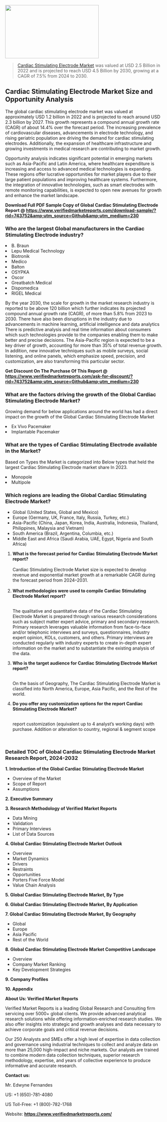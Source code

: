 <img src="https://ffe5etoiles.com/wp-content/uploads/2024/12/MST1-300x171.png" alt="" width="300" height="171" class="alignnone size-medium wp-image-20088" /><blockquote><p><p><a href="https://www.verifiedmarketreports.com/download-sample/?rid=743752&utm_source=Github&utm_medium=230" target="_blank">Cardiac Stimulating Electrode Market</a> was valued at USD 2.5 Billion in 2022 and is projected to reach USD 4.5 Billion by 2030, growing at a CAGR of 7.5% from 2024 to 2030.</p></blockquote><p><h2>Cardiac Stimulating Electrode Market Size and Opportunity Analysis</h2><p>The global cardiac stimulating electrode market was valued at approximately USD 1.2 billion in 2022 and is projected to reach around USD 2.3 billion by 2027. This growth represents a compound annual growth rate (CAGR) of about 14.4% over the forecast period. The increasing prevalence of cardiovascular diseases, advancements in electrode technology, and rising geriatric population are driving the demand for cardiac stimulating electrodes. Additionally, the expansion of healthcare infrastructure and growing investments in medical research are contributing to market growth.</p><p>Opportunity analysis indicates significant potential in emerging markets such as Asia-Pacific and Latin America, where healthcare expenditure is increasing and access to advanced medical technologies is expanding. These regions offer lucrative opportunities for market players due to their large patient populations and improving healthcare systems. Furthermore, the integration of innovative technologies, such as smart electrodes with remote monitoring capabilities, is expected to open new avenues for growth and enhance the market landscape.</p></p><p class=""><strong>Download Full PDF Sample Copy of Global Cardiac Stimulating Electrode Report @ <a href="https://www.verifiedmarketreports.com/download-sample/?rid=743752&amp;utm_source=Github&amp;utm_medium=230" target="_blank">https://www.verifiedmarketreports.com/download-sample/?rid=743752&amp;utm_source=Github&amp;utm_medium=230</a></strong></p><h3 id="" class="">Who are the largest Global manufacturers in the Cardiac Stimulating Electrode industry?</h3><p><li>B. Braun</li><li> Lepu Medical Technology</li><li> Biotronik</li><li> Medico</li><li> Balton</li><li> OSYPKA</li><li> Oscor</li><li> Greatbatch Medical</li><li> Dispomedica</li><li> RIGEL Medical</li></p><div class=""><div class="" dir="" data-message-author-role="" data-message-id="" data-message-model-slug=""><div class=""><div class=""><div class=""><div class="" dir="" data-message-author-role="" data-message-id="" data-message-model-slug=""><div class=""><div class=""><p>By the year 2030, the scale for growth in the market research industry is reported to be above 120 billion which further indicates its projected compound annual growth rate (CAGR), of more than 5.8% from 2023 to 2030. There have also been disruptions in the industry due to advancements in machine learning, artificial intelligence and data analytics There is predictive analysis and real time information about consumers which such technologies provide to the companies enabling them to make better and precise decisions. The Asia-Pacific region is expected to be a key driver of growth, accounting for more than 35% of total revenue growth. In addition, new innovative techniques such as mobile surveys, social listening, and online panels, which emphasize speed, precision, and customization, are also transforming this particular sector.</p><p><strong>Get Discount On The Purchase Of This Report @&nbsp; <a href="https://www.verifiedmarketreports.com/ask-for-discount/?rid=743752&amp;utm_source=Github&amp;utm_medium=230" target="_blank">https://www.verifiedmarketreports.com/ask-for-discount/?rid=743752&amp;utm_source=Github&amp;utm_medium=230</a></strong></p></div></div></div></div></div></div></div></div><h3 id="" class="">What are the factors driving the growth of the Global Cardiac Stimulating Electrode Market?</h3><p id="" class="">Growing demand for below applications around the world has had a direct impact on the growth of the Global Cardiac Stimulating Electrode Market</p><p id="" class=""><li>Ex Vivo Pacemaker</li><li> Implantable Pacemaker</li></p><h3 id="" class="">What are the types of Cardiac Stimulating Electrode available in the Market?</h3><p id="" class="">Based on Types the Market is categorized into Below types that held the largest Cardiac Stimulating Electrode market share In 2023.</p><p id="" class=""><li>Monopole</li><li> Multipole</li></p><h3 id="" class="">Which regions are leading the Global Cardiac Stimulating Electrode Market?</h3><ul><li>Global (United States, Global and Mexico)</li><li>Europe (Germany, UK, France, Italy, Russia, Turkey, etc.)</li><li>Asia-Pacific (China, Japan, Korea, India, Australia, Indonesia, Thailand, Philippines, Malaysia and Vietnam)</li><li>South America (Brazil, Argentina, Columbia, etc.)</li><li>Middle East and Africa (Saudi Arabia, UAE, Egypt, Nigeria and South Africa)</li></ul><p><ol><li><strong>What is the forecast period for Cardiac Stimulating Electrode Market report?<br /></strong><br /><span data-sheets-root="1" data-sheets-value="{&quot;1&quot;:2,&quot;2&quot;:&quot;XXXX size is expected to develop revenue and exponential market growth at a remarkable CAGR during the forecast period from 2024&ndash;2030.&quot;}" data-sheets-userformat="{&quot;2&quot;:12674,&quot;4&quot;:{&quot;1&quot;:2,&quot;2&quot;:16776960},&quot;10&quot;:2,&quot;11&quot;:0,&quot;15&quot;:&quot;Arial&quot;,&quot;16&quot;:12}">Cardiac Stimulating Electrode Market size is expected to develop revenue and exponential market growth at a remarkable CAGR during the forecast period from 2024&ndash;2031.</span><br /><br /></li><li><strong>What methodologies were used to compile Cardiac Stimulating Electrode Market report?<br /><br /></strong><p>The qualitative and quantitative data of the&nbsp;Cardiac Stimulating Electrode Market is prepared through various research considerations such as subject matter expert advice, primary and secondary research. Primary research leverages valuable information from face-to-face and/or telephonic interviews and surveys, questionnaires, industry expert opinion, KOLs, customers, and others. Primary interviews are conducted regularly with industry experts to create in-depth expert information on the market and to substantiate the existing analysis of the data.&nbsp;</p></li><li><strong>Who is the target audience for Cardiac Stimulating Electrode Market report?<br /><br /></strong><p>On the basis of Geography, The&nbsp;Cardiac Stimulating Electrode Market is classified into North America, Europe, Asia Pacific, and the Rest of the world.</p></li><li><strong>Do you offer any customization options for the report Cardiac Stimulating Electrode Market?<br /><br /></strong><p>report customization (equivalent up to 4 analyst&rsquo;s working days) with purchase. Addition or alteration to country, regional &amp; segment scope</p><p>&nbsp;</p></li></ol></p><h3 id="" class="">Detailed TOC of Global Cardiac Stimulating Electrode Market Research Report, 2024-2032</h3><p id="" class=""><strong>1. Introduction of the Global Cardiac Stimulating Electrode Market</strong></p><ul><li>Overview of the Market</li><li>Scope of Report</li><li>Assumptions</li></ul><p id="" class=""><strong>2. Executive Summary</strong></p><p id="" class=""><strong>3. Research Methodology of&nbsp;Verified Market Reports</strong></p><ul><li>Data Mining</li><li>Validation</li><li>Primary Interviews</li><li>List of Data Sources</li></ul><p id="" class=""><strong>4. Global Cardiac Stimulating Electrode Market Outlook</strong></p><ul><li>Overview</li><li>Market Dynamics</li><li>Drivers</li><li>Restraints</li><li>Opportunities</li><li>Porters Five Force Model</li><li>Value Chain Analysis</li></ul><p id="" class=""><strong>5. Global Cardiac Stimulating Electrode Market, By&nbsp;Type</strong></p><p id="" class=""><strong>6. Global Cardiac Stimulating Electrode Market, By Application</strong></p><p id="" class=""><strong>7. Global Cardiac Stimulating Electrode Market, By Geography</strong></p><ul><li>Global</li><li>Europe</li><li>Asia Pacific</li><li>Rest of the World</li></ul><p id="" class=""><strong>8. Global Cardiac Stimulating Electrode Market Competitive Landscape</strong></p><ul><li>Overview</li><li>Company Market Ranking</li><li>Key Development Strategies</li></ul><p id="" class=""><strong>9. Company Profiles</strong></p><p id="" class=""><strong>10. Appendix</strong></p><p id="" class=""><strong>About Us: Verified Market Reports</strong></p><p id="" class="">Verified Market Reports is a leading Global Research and Consulting firm servicing over 5000+ global clients. We provide advanced analytical research solutions while offering information-enriched research studies. We also offer insights into strategic and growth analyses and data necessary to achieve corporate goals and critical revenue decisions.</p><p id="" class="">Our 250 Analysts and SMEs offer a high level of expertise in data collection and governance using industrial techniques to collect and analyze data on more than 25,000 high-impact and niche markets. Our analysts are trained to combine modern data collection techniques, superior research methodology, expertise, and years of collective experience to produce informative and accurate research.</p><p id="" class=""><strong>Contact us:</strong></p><p id="" class="">Mr. Edwyne Fernandes</p><p id="" class="">US: +1 (650)-781-4080</p><p id="" class="">US Toll-Free: +1 (800)-782-1768</p><p id="" class="">Website: <a target="" data-test-app-aware-link=""><strong>https://www.verifiedmarketreports.com/</strong></a></p>
